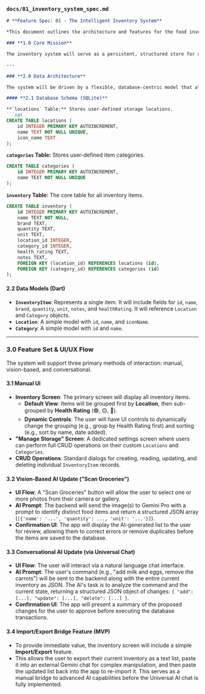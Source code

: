 ### **`docs/01_inventory_system_spec.md`**

````markdown
# **Feature Spec: 01 - The Intelligent Inventory System**

*This document outlines the architecture and features for the food inventory management system.*

### **1.0 Core Mission**

The inventory system will serve as a persistent, structured store for a user's food items. It must be flexible enough to accommodate diverse kitchen setups and intelligent enough to minimize manual data entry. The primary goal is to provide a foundation for advanced AI features like meal planning, food waste reduction, and automated shopping lists.

---

### **2.0 Data Architecture**

The system will be driven by a flexible, database-centric model that allows for user customization.

#### **2.1 Database Schema (SQLite)**

**`locations` Table:** Stores user-defined storage locations.
```sql
CREATE TABLE locations (
    id INTEGER PRIMARY KEY AUTOINCREMENT,
    name TEXT NOT NULL UNIQUE,
    icon_name TEXT
);
````

**`categories` Table:** Stores user-defined item categories.

```sql
CREATE TABLE categories (
    id INTEGER PRIMARY KEY AUTOINCREMENT,
    name TEXT NOT NULL UNIQUE
);
```

**`inventory` Table:** The core table for all inventory items.

```sql
CREATE TABLE inventory (
    id INTEGER PRIMARY KEY AUTOINCREMENT,
    name TEXT NOT NULL,
    brand TEXT,
    quantity TEXT,
    unit TEXT,
    location_id INTEGER,
    category_id INTEGER,
    health_rating TEXT,
    notes TEXT,
    FOREIGN KEY (location_id) REFERENCES locations (id),
    FOREIGN KEY (category_id) REFERENCES categories (id)
);
```

#### **2.2 Data Models (Dart)**

  * **`InventoryItem`**: Represents a single item. It will include fields for `id`, `name`, `brand`, `quantity`, `unit`, `notes`, and `healthRating`. It will reference `Location` and `Category` objects.
  * **`Location`**: A simple model with `id`, `name`, and `iconName`.
  * **`Category`**: A simple model with `id` and `name`.

-----

### **3.0 Feature Set & UI/UX Flow**

The system will support three primary methods of interaction: manual, vision-based, and conversational.

#### **3.1 Manual UI**

  * **Inventory Screen**: The primary screen will display all inventory items.
      * **Default View**: Items will be grouped first by **Location**, then sub-grouped by **Health Rating** (🟢, 🟡, 🔴).
      * **Dynamic Controls**: The user will have UI controls to dynamically change the grouping (e.g., group by Health Rating first) and sorting (e.g., sort by name, date added).
  * **"Manage Storage" Screen**: A dedicated settings screen where users can perform full CRUD operations on their custom `Locations` and `Categories`.
  * **CRUD Operations**: Standard dialogs for creating, reading, updating, and deleting individual `InventoryItem` records.

#### **3.2 Vision-Based AI Update ("Scan Groceries")**

  * **UI Flow**: A "Scan Groceries" button will allow the user to select one or more photos from their camera or gallery.
  * **AI Prompt**: The backend will send the image(s) to Gemini Pro with a prompt to identify distinct food items and return a structured JSON array (`[{'name': '...', 'quantity': ..., 'unit': '...'}]`).
  * **Confirmation UI**: The app will display the AI-generated list to the user for review, allowing them to correct errors or remove duplicates before the items are saved to the database.

#### **3.3 Conversational AI Update (via Universal Chat)**

  * **UI Flow**: The user will interact via a natural language chat interface.
  * **AI Prompt**: The user's command (e.g., "add milk and eggs, remove the carrots") will be sent to the backend along with the entire current inventory as JSON. The AI's task is to analyze the command and the current state, returning a structured JSON object of changes: `{ "add": [...], "update": [...], "delete": [...] }`.
  * **Confirmation UI**: The app will present a summary of the proposed changes for the user to approve before executing the database transactions.

#### **3.4 Import/Export Bridge Feature (MVP)**

  * To provide immediate value, the inventory screen will include a simple **Import/Export** feature.
  * This allows the user to export their current inventory as a text list, paste it into an external Gemini chat for complex manipulation, and then paste the updated list back into the app to re-import it. This serves as a manual bridge to advanced AI capabilities before the Universal AI chat is fully implemented.

````